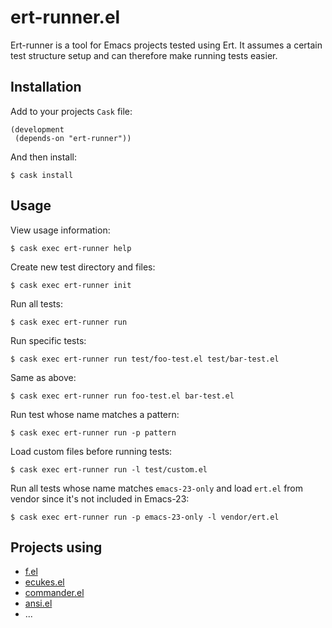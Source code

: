# ert-runner.el

Ert-runner is a tool for Emacs projects tested using Ert. It assumes a
certain test structure setup and can therefore make running tests
easier.

## Installation

Add to your projects `Cask` file:

    (development
     (depends-on "ert-runner"))

And then install:

    $ cask install

## Usage

View usage information:

    $ cask exec ert-runner help

Create new test directory and files:

    $ cask exec ert-runner init

Run all tests:

    $ cask exec ert-runner run

Run specific tests:

    $ cask exec ert-runner run test/foo-test.el test/bar-test.el

Same as above:

    $ cask exec ert-runner run foo-test.el bar-test.el

Run test whose name matches a pattern:

    $ cask exec ert-runner run -p pattern

Load custom files before running tests:

    $ cask exec ert-runner run -l test/custom.el

Run all tests whose name matches `emacs-23-only` and load `ert.el`
from vendor since it's not included in Emacs-23:

    $ cask exec ert-runner run -p emacs-23-only -l vendor/ert.el

## Projects using

* [f.el](https://github.com/rejeep/f.el)
* [ecukes.el](https://github.com/rejeep/ecukes)
* [commander.el](https://github.com/rejeep/commander.el)
* [ansi.el](https://github.com/rejeep/ansi)
* ...
